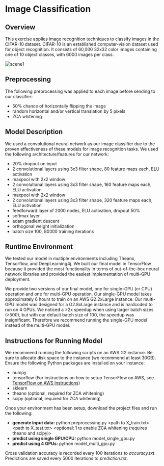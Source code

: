 # Image Classification

## Overview
This exercise applies image recognition techniques to classify images in the CIFAR-10 dataset.
CIFAR-10  is an established computer-vision dataset used for object recognition. It consists of 60,000 32x32 color
images containing one of 10 object classes, with 6000 images per class.

![scene1](https://github.com/eds-uga/eatingnails-project3/blob/master/extras/cifar-10.png)

## Preprocessing
The following preprocessing was applied to each image before sending to our classifier:
- 50% chance of horizontally flipping the image
- random horizontal and/or vertical translation by 5 pixels
- ZCA whitening

## Model Description
We used a convolutional neural network as our image classifier due to the proven effectiveness of these models
for image recognition tasks. We used the following architecture/features for our network: 
- 20% dropout on input
- 2 convolutional layers using 3x3 filter shape, 80 feature maps each, ELU activation
- maxpool with 2x2 window
- 2 convolutional layers using 3x3 filter shape, 160 feature maps each, ELU activation
- maxpool with 2x2 window
- 2 convolutional layers using 3x3 filter shape, 320 feature maps each, ELU activation
- feedforward layer of 2000 nodes, ELU activation, dropout 50%
- softmax layer
- adam gradient descent
- orthogonal weight initialization
- batch size 100, 80000 training iterations

## Runtime Environment
We tested our model in multiple environments including Theano, Tensorflow, and DeepLearning4j.
We built our final model in TensorFlow because it provided the most functionality in terms of out-of-the-box
neural network libraries and provided the easiest implementation of multi-GPU deployment.

We provide two versions of our final model, one for single-GPU (or CPU) operation and one for multi-GPU operation.
Our single-GPU model takes approximately 6 hours to train on an AWS G2.2xLarge instance. Our multi-GPU model was
designed for a G2.8xLarge instance and is hardcoded to run on 4 GPUs. We noticed a >2x speedup when using larger
batch sizes (>500), but with our default batch size of 100, the speedup was insignificant. Therefore we recommend
running the single-GPU model instead of the multi-GPU model.

## Instructions for Running Model
We recommend running the following scripts on an AWS G2 instance. Be sure to allocate disk space to the instance
(we recommend at least 30GB). Ensure the following Python packages are installed on your instance:
- numpy
- tensorflow (For instructions on how to setup TensorFlow on AWS, see 
[TensorFlow on AWS Instructions](https://github.com/eds-uga/eatingnails-project3/blob/master/tensorflow_on_aws.md))
- sklearn
- theano (optional, required for ZCA whitening)
- scipy (optional, required for ZCA whitening)

Once your environment has been setup, download the project files and run the following:
- **generate input data:** python preprocessing.py \<path to X_train.txt\> \<path to X_test.txt\> \<optional: 1 to enable ZCA whitening (requires theano and scipy)\>
- **predict using single GPU/CPU:** python model_single_gpu.py
- **predict using 4 GPUs:** python model_multi_gpu.py

Cross validation accuracy is recorded every 100 iterations to *accuracy.txt*. 
Predictions are saved every 5000 iterations to *prediction.txt*.
